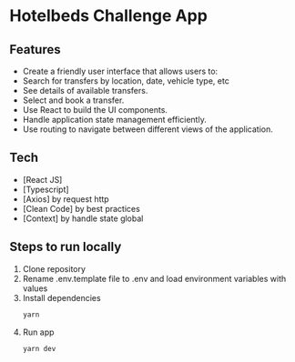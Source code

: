 # Hotelbeds Challenge App
## Features
 - Create a friendly user interface that allows users to:
 - Search for transfers by location, date, vehicle type,
etc
 - See details of available transfers.
 - Select and book a transfer.
 - Use React to build the UI components.
 - Handle application state management efficiently.
 - Use routing to navigate between different views of the application.

## Tech

- [React JS] 
- [Typescript] 
- [Axios] by request http
- [Clean Code] by best practices
- [Context] by handle state global

## Steps to run locally 

 1. Clone repository
 2. Rename .env.template file to .env and load environment variables with values
 3. Install dependencies
    ```sh
    yarn
    ```
 4. Run app 
    ```sh
    yarn dev
    ```
